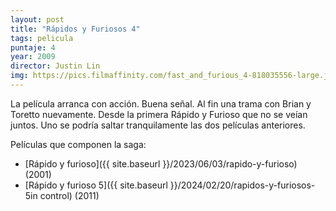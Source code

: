 ```yaml
---
layout: post
title: "Rápidos y Furiosos 4"
tags: pelicula
puntaje: 4
year: 2009
director: Justin Lin
img: https://pics.filmaffinity.com/fast_and_furious_4-818035556-large.jpg
---
```


La película arranca con acción. Buena señal. Al fin una trama con Brian y Toretto nuevamente. Desde la primera Rápido y Furioso que no se veían juntos. Uno se podría saltar tranquilamente las dos películas anteriores.

Películas que componen la saga:

- [Rápido y furioso]({{ site.baseurl }}/2023/06/03/rapido-y-furioso) (2001)
- [Rápido y furioso 5]({{ site.baseurl }}/2024/02/20/rapidos-y-furiosos-5in control) (2011)
